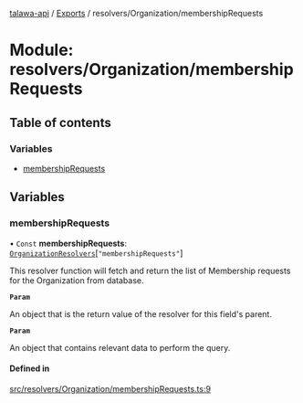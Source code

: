 [talawa-api](../README.md) / [Exports](../modules.md) / resolvers/Organization/membershipRequests

# Module: resolvers/Organization/membershipRequests

## Table of contents

### Variables

- [membershipRequests](resolvers_Organization_membershipRequests.md#membershiprequests)

## Variables

### membershipRequests

• `Const` **membershipRequests**: [`OrganizationResolvers`](types_generatedGraphQLTypes.md#organizationresolvers)[``"membershipRequests"``]

This resolver function will fetch and return the list of Membership requests for the Organization from database.

**`Param`**

An object that is the return value of the resolver for this field's parent.

**`Param`**

An object that contains relevant data to perform the query.

#### Defined in

[src/resolvers/Organization/membershipRequests.ts:9](https://github.com/PalisadoesFoundation/talawa-api/blob/e919df4/src/resolvers/Organization/membershipRequests.ts#L9)
